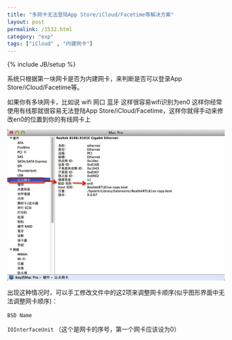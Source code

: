 ```yaml
---
title: "多网卡无法登陆App Store/iCloud/Facetime等解决方案"
layout: post
permalink: /1532.html
category: "exp"
tags: ["iCloud" , "内建网卡"]
---
```

{% include JB/setup %}

系统只根据第一块网卡是否为内建网卡，来判断是否可以登录App Store/iCloud/Facetime等。

如果你有多块网卡，比如说 wifi 网口 蓝牙 这样很容易wifi识别为en0 这样你经常使用有线那就很容易无法登陆App Store/iCloud/Facetime，这样你就得手动来修改en0的位置到你的有线网卡上


![](/wp-content/uploads/sinapicv2-backup/1532-ww3-large-005V4vEUjw1enveuoxwelj30go0bjwfn.jpg)

出现这种情况时，可以手工修改文件中的这2项来调整网卡顺序(似乎图形界面中无法调整网卡顺序)：

`BSD Name`

`IOInterfaceUnit` （这个是网卡的序号，第一个网卡应该设为0）